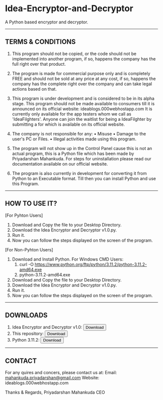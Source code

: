 # Idea-Encryptor-and-Decryptor
A Python based encryptor and decryptor.

------------------
TERMS & CONDITIONS
------------------

1. This program should not be copied, or the code should not be implemented into another program, if so, happens the company has the full right over that product.

2. The program is made for commercial purpose only and is completely FREE and should not be sold at any price at any cost, if so, happens the company has the complete right over the company and can take legal actions based on that.

3. This program is under development and is considered to be in its alpha stage. This program should not be made available to consumers till it is announced on its official website:
ideablogs.000webhostapp.com
It is currently only available for the app testers whom we call as 'IdeaFilghters'. Anyone can join the waitlist for being a IdeaFilghter by submitting a for which is available on its official website.

4. The company is not responsible for any:
  • Misuse
  • Damage to the user's PC or Files.
  • Illegal activities made using this program.

5. The program will not show up in the Control Panel cause this is not an actual program, this is a Python file which has been made by Priyadarshan Mahankuda. For steps for uninstallation please read our documentation available on our official website. 

6. The program is also currently in development for converting it from Python to an Executable format. Till then you can install Python and use this Program.

--------------
HOW TO USE IT?
--------------
[For Pyhton Users]
1. Download and Copy the file to your Desktop Directory.
2. Download the Idea Encryptor and Decryptor v1.0.py.
3. Run it.
4. Now you can follow the steps displayed on the screen of the program.

[For Non-Pyhton Users]
1. Download and Install Python.
  For Windows CMD Users:
    1. curl -O https://www.python.org/ftp/python/3.11.2/python-3.11.2-amd64.exe
    2. python-3.11.2-amd64.exe
3. Download and Copy the file to your Desktop Directory.
4. Download the Idea Encryptor and Decryptor v1.0.py.
5. Run it.
6. Now you can follow the steps displayed on the screen of the program.

---------
DOWNLOADS
---------
1. Idea Encryptor and Decryptor v1.0: <a href="https://bit.ly/3mdxUoL"><button>Download</button></a>
2. This repository: <a href="https://github.com/idea-ceo-priyadarshan/Idea-Encryptor-and-Decryptor/blob/main/Idea%20Encryptor%20and%20Decryptor%20v1.0.py](https://codeload.github.com/idea-ceo-priyadarshan/Idea-Encryptor-and-Decryptor/zip/refs/heads/main"><button>Download</button></a>
3. Python 3.11.2: <a href="https://github.com/idea-ceo-priyadarshan/Idea-Encryptor-and-Decryptor/blob/main/Idea%20Encryptor%20and%20Decryptor%20v1.0.py](https://www.python.org/ftp/python/3.11.2/python-3.11.2-amd64.exe"><button>Download</button></a>

-------
CONTACT
-------

For any quires and concers, please contact us at:
Email: mahankuda.priyadarshan@gmail.com
Website: ideablogs.000webhostapp.com



Thanks & Regards,
Priyadarshan Mahankuda
CEO
